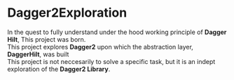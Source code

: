 # Dagger2Exploration  
In the quest to fully understand under the hood working principle of **Dagger Hilt**, This project was born.  
This project explores __Dagger2__ upon which the abstraction layer, __DaggerHilt__, was built  
This project is not neccesarily to solve a specific task, but it is an indept exploration of the __Dagger2 Library__.
